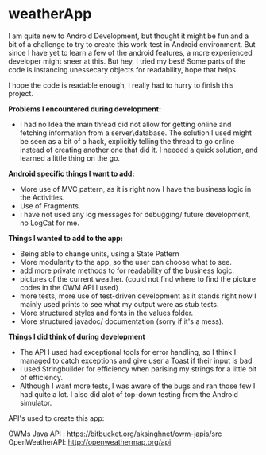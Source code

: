 # weatherApp

I am quite new to Android Development, but thought it might be fun and a bit of a challenge to try to create this work-test in Android environment. But since I have yet to learn a few of the android features, a more experienced developer might sneer at this. But hey, I tried my best! Some parts of the code is instancing unessecary objects for readability, hope that helps

I hope the code is readable enough, I really had to hurry to finish this project.







**Problems I encountered during development:**
  - I had no Idea the main thread did not allow for getting online and fetching information from a server\database. The solution I used     might be seen as a bit of a hack, explicitly telling the thread to go online instead of creating another one that did it. I needed a      quick solution, and learned a little thing on the go.





**Android specific things I want to add:**
  - More use of MVC pattern, as it is right now I have the business logic in the Activities.
  - Use of Fragments.
  - I have not used any log messages for debugging/ future development, no LogCat for me.



**Things I wanted to add to the app:**
  - Being able to change units, using a State Pattern
  - More modularity to the app, so the user can choose what to see.
  - add more private methods to for readability of the business logic.
  - pictures of the current weather. (could not find where to find the picture codes in the OWM API I used)
  - more tests, more use of test-driven development as it stands right now I mainly used prints to see what my output were as stub           tests.
  - More structured styles and fonts in the values folder.
  - More structured javadoc/ documentation (sorry if it's a mess).
  
**Things I did think of during development**
  - The API I used had exceptional tools for error handling, so I think I managed to catch exceptions and give user a Toast if their input      is bad
  - I used Stringbuilder for efficiency when parising my strings for a little bit of efficiency. 
  - Although I want more tests, I was aware of the bugs and ran those few I had quite a lot. I also did alot of top-down testing from       the Android simulator. 




API's used to create this app:

OWMs Java API :  https://bitbucket.org/aksinghnet/owm-japis/src
OpenWeatherAPI:  http://openweathermap.org/api
